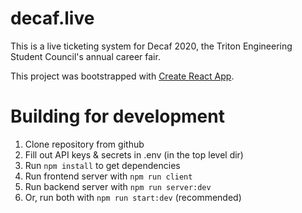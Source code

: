 # decaf.live

This is a live ticketing system for Decaf 2020, the Triton Engineering Student Council's annual career fair.

This project was bootstrapped with [Create React App](https://github.com/facebook/create-react-app).

# Building for development

1. Clone repository from github
2. Fill out API keys & secrets in .env (in the top level dir)
3. Run `npm install` to get dependencies
4. Run frontend server with `npm run client`
5. Run backend server with `npm run server:dev`
6. Or, run both with `npm run start:dev` (recommended)
